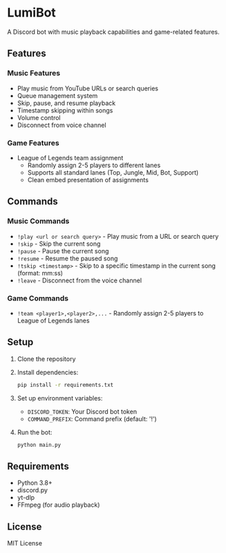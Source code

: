 # LumiBot

A Discord bot with music playback capabilities and game-related features.

## Features

### Music Features
- Play music from YouTube URLs or search queries
- Queue management system
- Skip, pause, and resume playback
- Timestamp skipping within songs
- Volume control
- Disconnect from voice channel

### Game Features
- League of Legends team assignment
  - Randomly assign 2-5 players to different lanes
  - Supports all standard lanes (Top, Jungle, Mid, Bot, Support)
  - Clean embed presentation of assignments

## Commands

### Music Commands
- `!play <url or search query>` - Play music from a URL or search query
- `!skip` - Skip the current song
- `!pause` - Pause the current song
- `!resume` - Resume the paused song
- `!tskip <timestamp>` - Skip to a specific timestamp in the current song (format: mm:ss)
- `!leave` - Disconnect from the voice channel

### Game Commands
- `!team <player1>,<player2>,...` - Randomly assign 2-5 players to League of Legends lanes

## Setup

1. Clone the repository
2. Install dependencies:
   ```bash
   pip install -r requirements.txt
   ```
3. Set up environment variables:
   - `DISCORD_TOKEN`: Your Discord bot token
   - `COMMAND_PREFIX`: Command prefix (default: '!')

4. Run the bot:
   ```bash
   python main.py
   ```

## Requirements
- Python 3.8+
- discord.py
- yt-dlp
- FFmpeg (for audio playback)

## License
MIT License 